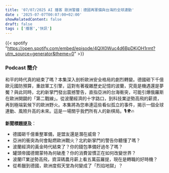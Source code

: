 ```yaml
---
title: '07/07/2025 AI 播客 歐洲警鐘：德國再軍備與台海的全球連動'
date : '2025-07-07T00:07:00+02:00'
showRelatedContent: false
draft: false
tags : ['播客','快訊']
---
```

{{< spotify "https://open.spotify.com/embed/episode/4QIX0Wuc4d6BpDKjOH1rmt?utm_source=generator&theme=0" >}}



### Podcast 簡介

和平的時代真的結束了嗎？本集深入剖析歐洲安全格局的劇烈轉變。德國砸下千億歐元國防預算，重啟軍工引擎，這對有著複雜歷史記憶的波蘭，究竟是機遇還是夢魘？與此同時，北約新掌門發出震撼警告，直指亞洲的台海衝突，可能引爆俄羅斯在歐洲開闢的「第二戰線」。從波蘭經濟的十字路口，到科技業逆勢高飛的薪資，再到極端氣候下的歐洲野火。本集將為您串連這些看似孤立的事件，揭示一個全球連動、風險升高的未來。這是一場關乎我們所有人的新棋局。🎙️🌍🔥

**新聞標題提及**：

*   德國砸千億重整軍備，是盟友還是潛在威脅？
*   亞洲的衝突為何會點燃歐洲戰火？北約新掌門的警告你聽懂了嗎？
*   波蘭經濟的黃金時代結束了？你的錢包準備好過冬了嗎？
*   罐頭帝國德爾蒙特為何破產？你的消費習慣正在如何改變世界？
*   波蘭IT業逆勢高飛，資深碼農月薪上看五萬茲羅提，現在是轉職的好時機？
*   從希臘到德國，歐洲度假天堂為何變成了「烈焰地獄」？